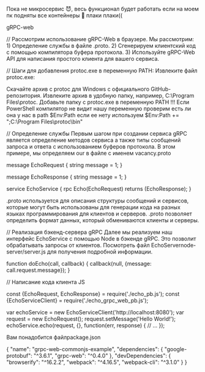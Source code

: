 Пока не микросервис 😈, весь функционал будет работать если на моем пк подняты все контейнеры 👿 плаки плаки((

gRPC-web


// Рассмотрим использование gRPC-Web в браузере.
Мы рассмотрим:
    1) Определение службы в файле .proto.
    2) Сгенерируем клиентский код с помощью компилятора буфера протокола.
    3) Используйте gRPC-Web API для написания простого клиента для вашего сервиса.


// Шаги для добавления protoc.exe в переменную PATH:
Извлеките файл protoc.exe:

Скачайте архив с protoc для Windows с официального GitHub-репозитория.
Извлеките архив в удобную папку, например, C:\Program Files\protoc.
Добавьте папку с protoc.exe в переменную PATH
!!! Если PowerShell компилятор не видит нашу переменную проверим есть ли она у нас в path $Env:Path если ее нету используем $Env:Path += ";C:\Program Files\protoc\bin"


// Определение службы
Первым шагом при создании сервиса gRPC является определение методов сервиса а также типы сообщений запроса и ответа с использованием буферов протокола. В этом примере, мы определяем our в файле с именем vacancy.proto

message EchoRequest {
    string message = 1;
}

message EchoResponse {
    string message = 1;
}

service EchoService {
    rpc Echo(EchoRequest) returns (EchoResponse);
}

.proto используется для описания структуры сообщений и сервисов, которые могут быть использованы для генерации кода на разных языках программирования для клиентов и серверов. .proto позволяет определить формат данных, который обмениваются клиенты и серверы.


// Реализация бэкенд-сервера gRPC
Далее мы реализуем наш интерфейс EchoService с помощью Node в бэкенде gRPC. Это позволит обрабатывать запросы от клиентов. Посмотреть файл EchoServernode-server/server.js для получения подробной информации.

function doEcho(call, callback) {
  callback(null, {message: call.request.message});
}


// Написание кода клиента JS 

const {EchoRequest, EchoResponse} = require('./echo_pb.js');
const {EchoServiceClient} = require('./echo_grpc_web_pb.js');

var echoService = new EchoServiceClient('http://localhost:8080');
var request = new EchoRequest();
request.setMessage('Hello World!');
echoService.echo(request, {}, function(err, response) {
  // ...
});


Вам понадобится файлpackage.json

{
    "name": "grpc-web-commonjs-example",
    "dependencies": {
        "google-protobuf": "^3.6.1",
        "grpc-web": "^0.4.0"
    },
    "devDependencies": {
        "browserify": "^16.2.2",
        "webpack": "^4.16.5",
        "webpack-cli": "^3.1.0"
    }
}